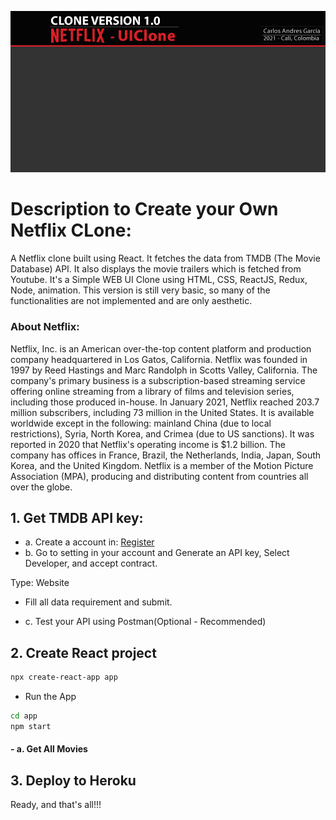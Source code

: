 ![](Top.fw.png)
# Description to Create your Own Netflix CLone:
A Netflix clone built using React. It fetches the data from TMDB (The Movie Database) API. It also displays the movie trailers which is fetched from Youtube.
It's a Simple WEB UI Clone using HTML, CSS, ReactJS, Redux, Node, animation.
This version is still very basic, so many of the functionalities are not implemented and are only aesthetic.

### About Netflix:
Netflix, Inc. is an American over-the-top content platform and production company headquartered in Los Gatos, California. Netflix was founded in 1997 by Reed Hastings and Marc Randolph in Scotts Valley, California. The company's primary business is a subscription-based streaming service offering online streaming from a library of films and television series, including those produced in-house. In January 2021, Netflix reached 203.7 million subscribers, including 73 million in the United States. It is available worldwide except in the following: mainland China (due to local restrictions), Syria, North Korea, and Crimea (due to US sanctions). It was reported in 2020 that Netflix's operating income is $1.2 billion. The company has offices in France, Brazil, the Netherlands, India, Japan, South Korea, and the United Kingdom. Netflix is a member of the Motion Picture Association (MPA), producing and distributing content from countries all over the globe.

## 1. Get TMDB API key:
- a. Create a account in: [Register](https://www.themoviedb.org/signup)
- b. Go to setting in your account and Generate an API key, Select Developer, and accept contract.

Type: Website
- Fill all data requirement and submit.

- c. Test your API using Postman(Optional - Recommended)

## 2. Create React project
```sh
npx create-react-app app
```

- Run the App
```sh
cd app
npm start
```

#### - a. Get All Movies



## 3. Deploy to Heroku

Ready, and that's all!!!


